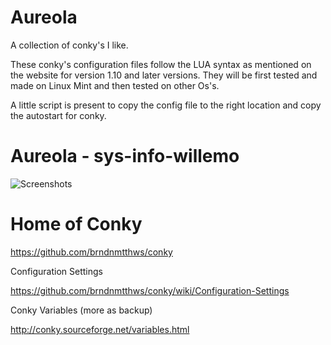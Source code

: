 # Aureola

A collection of conky's I like.

These conky's configuration files follow the LUA syntax as mentioned on the website for version 1.10 and later versions.
They will be first tested and made on Linux Mint and then tested on other Os's.

A little script is present to copy the config file to the right location and copy the autostart for conky.


# Aureola - sys-info-willemo

![Screenshots](http://i.imgur.com/kqK7j0F.png)


# Home of Conky

https://github.com/brndnmtthws/conky

Configuration Settings

https://github.com/brndnmtthws/conky/wiki/Configuration-Settings

Conky Variables (more as backup)

http://conky.sourceforge.net/variables.html
